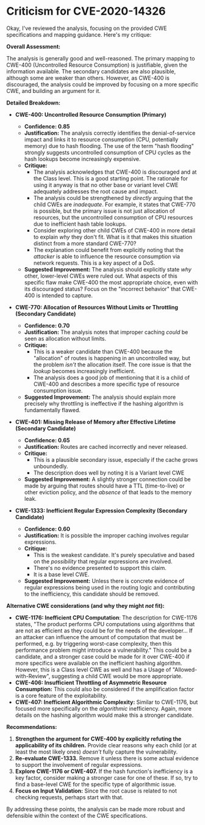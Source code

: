 # Criticism for CVE-2020-14326

Okay, I've reviewed the analysis, focusing on the provided CWE specifications and mapping guidance. Here's my critique:

**Overall Assessment:**

The analysis is generally good and well-reasoned. The primary mapping to CWE-400 (Uncontrolled Resource Consumption) is justifiable, given the information available. The secondary candidates are also plausible, although some are weaker than others. However, as CWE-400 is discouraged, the analysis could be improved by focusing on a more specific CWE, and building an argument for it.

**Detailed Breakdown:**

*   **CWE-400: Uncontrolled Resource Consumption (Primary)**
    *   **Confidence: 0.85**
    *   **Justification:** The analysis correctly identifies the denial-of-service impact and links it to resource consumption (CPU, potentially memory) due to hash flooding.  The use of the term "hash flooding" strongly suggests uncontrolled consumption of CPU cycles as the hash lookups become increasingly expensive.
    *   **Critique:**
        *   The analysis acknowledges that CWE-400 is discouraged and at the Class level. This is a good starting point. The rationale for using it anyway is that no other base or variant level CWE adequately addresses the root cause and impact.
        *   The analysis could be strengthened by *directly* arguing that the child CWEs are *inadequate*. For example, it states that CWE-770 is possible, but the primary issue is not just allocation of resources, but the uncontrolled consumption of CPU resources due to inefficient hash table lookups.
        *   Consider exploring other child CWEs of CWE-400 in more detail to explain *why* they don't fit. What is it that makes this situation distinct from a more standard CWE-770?
        *   The explanation could benefit from explicitly noting that the *attacker* is able to influence the resource consumption via network requests. This is a key aspect of a DoS.
    *   **Suggested Improvement:** The analysis should explicitly state *why* other, lower-level CWEs were ruled out. What aspects of this specific flaw make CWE-400 the most appropriate choice, even with its discouraged status? Focus on the "incorrect behavior" that CWE-400 is intended to capture.

*   **CWE-770: Allocation of Resources Without Limits or Throttling (Secondary Candidate)**
    *   **Confidence: 0.70**
    *   **Justification:** The analysis notes that improper caching *could* be seen as allocation without limits.
    *   **Critique:**
        *   This is a weaker candidate than CWE-400 because the "allocation" of routes is happening in an uncontrolled way, but the problem *isn't* the allocation itself. The core issue is that the *lookup* becomes increasingly inefficient.
        *   The analysis does a good job of mentioning that it is a child of CWE-400 and describes a more specific type of resource consumption issue.
    *   **Suggested Improvement:** The analysis should explain more precisely why throttling is ineffective if the hashing algorithm is fundamentally flawed.

*   **CWE-401: Missing Release of Memory after Effective Lifetime (Secondary Candidate)**
    *   **Confidence: 0.65**
    *   **Justification:** Routes are cached incorrectly and never released.
    *   **Critique:**
        *   This is a plausible secondary issue, especially if the cache grows unboundedly.
        *   The description does well by noting it is a Variant level CWE
    *   **Suggested Improvement:** A slightly stronger connection could be made by arguing that routes should have a TTL (time-to-live) or other eviction policy, and the *absence* of that leads to the memory leak.

*   **CWE-1333: Inefficient Regular Expression Complexity (Secondary Candidate)**
    *   **Confidence: 0.60**
    *   **Justification:** It is possible the improper caching involves regular expressions.
    *   **Critique:**
        *   This is the weakest candidate. It's purely speculative and based on the *possibility* that regular expressions are involved.
        *   There's no evidence presented to support this claim.
        *   It is a base level CWE.
    *   **Suggested Improvement:** Unless there is concrete evidence of regular expressions being used in the routing logic and contributing to the inefficiency, this candidate should be removed.

**Alternative CWE considerations (and why they might *not* fit):**

*   **CWE-1176: Inefficient CPU Computation**: The description for CWE-1176 states, "The product performs CPU computations using algorithms that are not as efficient as they could be for the needs of the developer... If an attacker can influence the amount of computation that must be performed, e.g. by triggering worst-case complexity, then this performance problem might introduce a vulnerability." This could be a candidate, and a stronger case could be made for it over CWE-400 if more specifics were available on the inefficient hashing algorithm.  However, this is a Class level CWE as well and has a Usage of "Allowed-with-Review", suggesting a child CWE would be more appropriate.
*   **CWE-406:  Insufficient Throttling of Asymmetric Resource Consumption:**  This could also be considered if the amplification factor is a core feature of the exploitability.
*   **CWE-407: Inefficient Algorithmic Complexity:** Similar to CWE-1176, but focused more specifically on the *algorithmic* inefficiency. Again, more details on the hashing algorithm would make this a stronger candidate.

**Recommendations:**

1.  **Strengthen the argument for CWE-400 by explicitly refuting the applicability of its children.**  Provide clear reasons why each child (or at least the most likely ones) *doesn't* fully capture the vulnerability.
2.  **Re-evaluate CWE-1333.** Remove it unless there is some actual evidence to support the involvement of regular expressions.
3.  **Explore CWE-1176 or CWE-407.** If the hash function's inefficiency is a key factor, consider making a stronger case for one of these.  If so, try to find a base-level CWE for the specific type of algorithmic issue.
4.  **Focus on Input Validation:** Since the root cause is related to not checking requests, perhaps start with that.

By addressing these points, the analysis can be made more robust and defensible within the context of the CWE specifications.